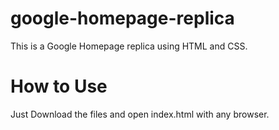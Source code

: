 # google-homepage-replica
This is a Google Homepage replica using HTML and CSS.

# How to Use
Just Download the files and open index.html with any browser.
